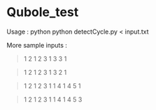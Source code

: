 # Qubole_test

Usage : python python detectCycle.py < input.txt

More sample inputs :
> 1 2 1
> 2 3 1
> 3 3 1

> 1 2 1
> 2 3 1
> 3 2 1

> 1 2 1
> 2 3 1
> 1 4 1
> 4 5 1

> 1 2 1
> 2 3 1
> 1 4 1
> 4 5 3
